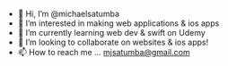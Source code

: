 - 👋 Hi, I’m @michaelsatumba
- 👀 I’m interested in making web applications & ios apps
- 🌱 I’m currently learning web dev & swift on Udemy
- 💞️ I’m looking to collaborate on websites & ios apps!
- 📫 How to reach me ... mjsatumba@gmail.com

<!---
michaelsatumba/michaelsatumba is a ✨ special ✨ repository because its `README.md` (this file) appears on your GitHub profile.
You can click the Preview link to take a look at your changes.
--->
